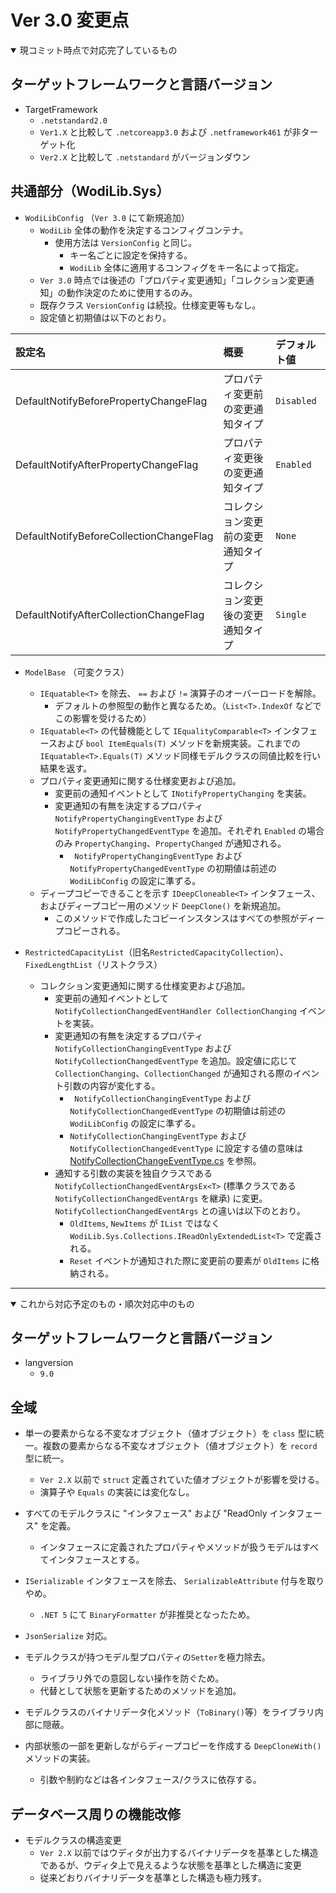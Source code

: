Ver 3.0 変更点
========================================

<details open>

<summary>現コミット時点で対応完了しているもの</summary>

ターゲットフレームワークと言語バージョン
----------------------------------------

- TargetFramework
    - ```.netstandard2.0```
    - ```Ver1.X``` と比較して ```.netcoreapp3.0``` および ```.netframework461``` が非ターゲット化
    - ```Ver2.X``` と比較して ```.netstandard``` がバージョンダウン

共通部分（WodiLib.Sys）
----------------------------------------

- ```WodiLibConfig``` （```Ver 3.0``` にて新規追加）
    - ```WodiLib``` 全体の動作を決定するコンフィグコンテナ。
        - 使用方法は ```VersionConfig``` と同じ。
            - キー名ごとに設定を保持する。
            - ```WodiLib``` 全体に適用するコンフィグをキー名によって指定。
    - ```Ver 3.0``` 時点では後述の「プロパティ変更通知」「コレクション変更通知」の動作決定のために使用するのみ。
    - 既存クラス ```VersionConfig``` は続投。仕様変更等もなし。
    - 設定値と初期値は以下のとおり。

|設定名|概要|デフォルト値|
|:--|:--|:--|
|DefaultNotifyBeforePropertyChangeFlag|プロパティ変更前の変更通知タイプ|```Disabled```|
|DefaultNotifyAfterPropertyChangeFlag|プロパティ変更後の変更通知タイプ|```Enabled```|
|DefaultNotifyBeforeCollectionChangeFlag|コレクション変更前の変更通知タイプ|```None```|
|DefaultNotifyAfterCollectionChangeFlag|コレクション変更後の変更通知タイプ|```Single```|

- ```ModelBase``` （可変クラス）
    - ```IEquatable<T>``` を除去、 ```==``` および ```!=``` 演算子のオーバーロードを解除。
        - デフォルトの参照型の動作と異なるため。（```List<T>.IndexOf``` などでこの影響を受けるため）
    - ```IEquatable<T>``` の代替機能として ```IEqualityComparable<T>``` インタフェースおよび ```bool ItemEquals(T)``` メソッドを新規実装。これまでの ```IEquatable<T>.Equals(T)``` メソッド同様モデルクラスの同値比較を行い結果を返す。
    - プロパティ変更通知に関する仕様変更および追加。
        - 変更前の通知イベントとして ```INotifyPropertyChanging``` を実装。
        - 変更通知の有無を決定するプロパティ ``` NotifyPropertyChangingEventType``` および ```NotifyPropertyChangedEventType``` を追加。それぞれ ```Enabled``` の場合のみ ```PropertyChanging```、```PropertyChanged``` が通知される。
            - ``` NotifyPropertyChangingEventType``` および ```NotifyPropertyChangedEventType``` の初期値は前述の ```WodiLibConfig``` の設定に準ずる。
    - ディープコピーできることを示す ```IDeepCloneable<T>``` インタフェース、およびディープコピー用のメソッド ```DeepClone()``` を新規追加。
        - このメソッドで作成したコピーインスタンスはすべての参照がディープコピーされる。

- ```RestrictedCapacityList```（旧名```RestrictedCapacityCollection```）、```FixedLengthList```（リストクラス）
    - コレクション変更通知に関する仕様変更および追加。
        - 変更前の通知イベントとして ```NotifyCollectionChangedEventHandler CollectionChanging``` イベントを実装。
        - 変更通知の有無を決定するプロパティ ```NotifyCollectionChangingEventType``` および ```NotifyCollectionChangedEventType``` を追加。設定値に応じて ```CollectionChanging```、```CollectionChanged``` が通知される際のイベント引数の内容が変化する。
            - ``` NotifyCollectionChangingEventType``` および ```NotifyCollectionChangedEventType``` の初期値は前述の ```WodiLibConfig``` の設定に準ずる。
            - ```NotifyCollectionChangingEventType``` および ```NotifyCollectionChangedEventType``` に設定する値の意味は [NotifyCollectionChangeEventType.cs](https://github.com/kameske/WodiLib/blob/v2.x/feature/WodiLib/WodiLib/Sys/Collections/Enum/NotifyCollectionChangeEventType.cs) を参照。
        - 通知する引数の実装を独自クラスである ```NotifyCollectionChangedEventArgsEx<T>``` (標準クラスである ```NotifyCollectionChangedEventArgs``` を継承) に変更。```NotifyCollectionChangedEventArgs``` との違いは以下のとおり。
            - ```OldItems```, ```NewItems``` が ```IList``` ではなく ```WodiLib.Sys.Collections.IReadOnlyExtendedList<T>``` で定義される。
            - ```Reset``` イベントが通知された際に変更前の要素が ```OldItems``` に格納される。

</details>

----------------------------------------

<details open>

<summary>これから対応予定のもの・順次対応中のもの</summary>

ターゲットフレームワークと言語バージョン
----------------------------------------

- langversion
    - ```9.0```

全域
----------------------------------------

- 単一の要素からなる不変なオブジェクト（値オブジェクト）を ```class``` 型に統一。複数の要素からなる不変なオブジェクト（値オブジェクト）を ```record``` 型に統一。
    - ```Ver 2.X``` 以前で ```struct``` 定義されていた値オブジェクトが影響を受ける。
    - 演算子や ```Equals``` の実装には変化なし。

- すべてのモデルクラスに "インタフェース" および "ReadOnly インタフェース" を定義。
    - インタフェースに定義されたプロパティやメソッドが扱うモデルはすべてインタフェースとする。

- ```ISerializable``` インタフェースを除去、 ```SerializableAttribute``` 付与を取りやめ。
    - ```.NET 5``` にて ```BinaryFormatter``` が非推奨となったため。

- ```JsonSerialize``` 対応。

- モデルクラスが持つモデル型プロパティの```Setter```を極力除去。
    - ライブラリ外での意図しない操作を防ぐため。
    - 代替として状態を更新するためのメソッドを追加。

- モデルクラスのバイナリデータ化メソッド（```ToBinary()```等）をライブラリ内部に隠蔽。

- 内部状態の一部を更新しながらディープコピーを作成する ```DeepCloneWith()``` メソッドの実装。
    - 引数や制約などは各インタフェース/クラスに依存する。

データベース周りの機能改修
----------------------------------------

- モデルクラスの構造変更
    - ```Ver 2.X``` 以前ではウディタが出力するバイナリデータを基準とした構造であるが、ウディタ上で見えるような状態を基準とした構造に変更
    - 従来どおりバイナリデータを基準とした構造も極力残す。

</details>
